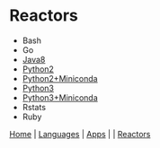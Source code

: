 # Reactors

* Bash
* Go
* [Java8](java8/README.md)
* [Python2](python2/README.md)
* [Python2+Miniconda](python2-miniconda/README.md)
* [Python3](python3/README.md)
* [Python3+Miniconda](python3-miniconda/README.md)
* Rstats
* Ruby

[Home](../README.md) | [Languages](../languages/README.md) | [Apps](../apps/README.md) | | [Reactors](README.md)
